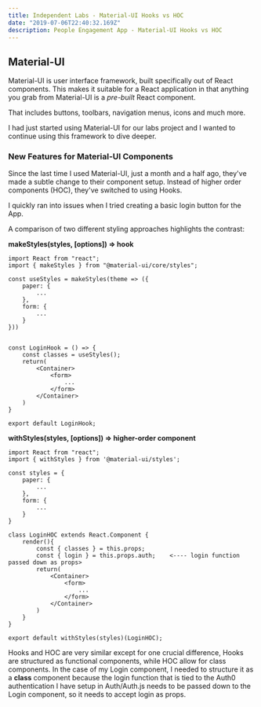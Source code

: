 ```yaml
---
title: Independent Labs - Material-UI Hooks vs HOC
date: "2019-07-06T22:40:32.169Z"
description: People Engagement App - Material-UI Hooks vs HOC
---
```


## Material-UI

Material-UI is user interface framework, built specifically out of React components. This makes it suitable for a React application in that anything you grab from Material-UI is a _pre-built_ React component.

That includes buttons, toolbars, navigation menus, icons and much more.

I had just started using Material-UI for our labs project and I wanted to continue using this framework to dive deeper.

### New Features for Material-UI Components

Since the last time I used Material-UI, just a month and a half ago, they've made a subtle change to their component setup. Instead of higher order components (HOC), they've switched to using Hooks.

I quickly ran into issues when I tried creating a basic login button for the App.

A comparison of two different styling approaches highlights the contrast:

**makeStyles(styles, [options]) => hook**

```
import React from "react";
import { makeStyles } from "@material-ui/core/styles";

const useStyles = makeStyles(theme => ({
    paper: {
        ...
    },
    form: {
        ...
    }
}))


const LoginHook = () => {
    const classes = useStyles();
    return(
        <Container>
            <form>
                ...
            </form>
        </Container>
    )
}

export default LoginHook;
```

**withStyles(styles, [options]) => higher-order component**

```
import React from "react";
import { withStyles } from '@material-ui/styles';

const styles = {
    paper: {
        ...
    },
    form: {
        ...
    }
}

class LoginHOC extends React.Component {
    render(){
        const { classes } = this.props;
        const { login } = this.props.auth;    <---- login function passed down as props>
        return(
            <Container>
                <form>
                    ...
                </form>
            </Container>
        )
    }
}

export default withStyles(styles)(LoginHOC);
```

Hooks and HOC are very similar except for one crucial difference, Hooks are structured as functional components, while HOC allow for class components. In the case of my Login component, I needed to structure it as a **class** component because the login function that is tied to the Auth0 authentication I have setup in Auth/Auth.js needs to be passed down to the Login component, so it needs to accept login as props.
